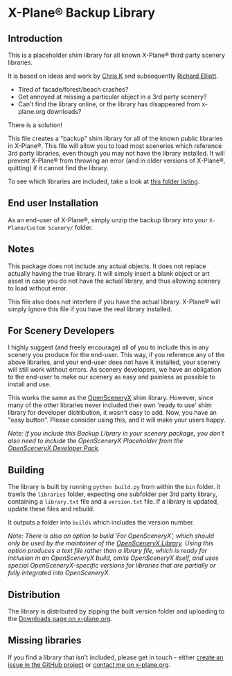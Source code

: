 # X-Plane® Backup Library

## Introduction

This is a placeholder shim library for all known X-Plane® third party scenery libraries.

It is based on ideas and work by [Chris K](https://forums.x-plane.org/index.php?/profile/45106-chris-k/) and subsequently [Richard Elliott](https://forums.x-plane.org/index.php?/profile/389608-einstein/).

- Tired of facade/forest/beach crashes?
- Get annoyed at missing a particular object in a 3rd party scenery?
- Can't find the library online, or the library has disappeared from x-plane.org downloads?

There is a solution!

This file creates a "backup" shim library for all of the known public libraries in X-Plane®. This file will allow you to load most sceneries which reference 3rd party libraries, even though you may not have the library installed. It will prevent X-Plane® from throwing an error (and in older versions of X-Plane®, quitting) if it cannot find the library.

To see which libraries are included, take a look at [this folder listing](https://github.com/aussig/X-Plane-Backup-Library/blob/master/libraries).

## End user Installation

As an end-user of X-Plane®, simply unzip the backup library into your `X-Plane/Custom Scenery/` folder.

## Notes

This package does not include any actual objects. It does not replace actually having the true library. It will simply insert a blank object or art asset in case you do not have the actual library, and thus allowing scenery to load without error.

This file also does not interfere if you have the actual library. X-Plane® will simply ignore this file if you have the real library installed.

## For Scenery Developers

I highly suggest (and freely encourage) all of you to include this in any scenery you produce for the end-user. This way, if you reference any of the above libraries, and your end-user does not have it installed, your scenery will still work without errors. As scenery developers, we have an obligation to the end-user to make our scenery as easy and painless as possible to install and use.

This works the same as the [OpenSceneryX](https://www.opensceneryx.com) shim library. However, since many of the other libraries never included their own 'ready to use' shim library for developer distribution, it wasn't easy to add. Now, you have an "easy button". Please consider using this, and it will make your users happy.

_Note: If you include this Backup Library in your scenery package, you don't also need to include the OpenSceneryX Placeholder from the [OpenSceneryX Developer Pack](https://www.opensceneryx.com/support/scenery-developers/)._

## Building

The library is built by running `python build.py` from within the `bin` folder. It trawls the `libraries` folder, expecting one subfolder per 3rd party library, containing a `library.txt` file and a `version.txt` file. If a library is updated, update these files and rebuild.

It outputs a folder into `builds` which includes the version number.

_Note: There is also an option to build 'For OpenSceneryX', which should only be used by the maintainer of the [OpenSceneryX Library](https://github.com/OpenSceneryX/Library). Using this option produces a text file rather than a library file, which is ready for inclusion in an OpenSceneryX build, omits OpenSceneryX itself, and uses special OpenSceneryX-specific versions for libraries that are partially or fully integrated into OpenSceneryX._

## Distribution

The library is distributed by zipping the built version folder and uploading to the [Downloads page on x-plane.org](https://forums.x-plane.org/index.php?/files/file/25033-backup-scenery-library/).

## Missing libraries

If you find a library that isn't included, please get in touch - either [create an issue in the GitHub project](https://github.com/aussig/X-Plane-Backup-Library/issues) or [contact me on x-plane.org](https://forums.x-plane.org/index.php?/profile/2431-aussi/).